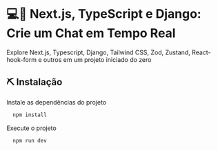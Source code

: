 
# 💻📱 Next.js, TypeScript e Django: Crie um Chat em Tempo Real

Explore Next.js, Typescript, Django, Tailwind CSS, Zod, Zustand, React-hook-form e outros em um projeto iniciado do zero


## ⛏️ Instalação
Instale as dependências do projeto

```bash
  npm install
```

Execute o projeto

```bash
  npm run dev
``` 
